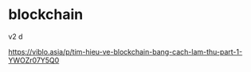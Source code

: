 # blockchain
v2
d

https://viblo.asia/p/tim-hieu-ve-blockchain-bang-cach-lam-thu-part-1-YWOZr07Y5Q0


 
